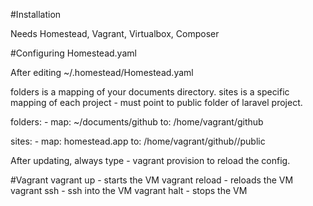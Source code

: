 #Installation

Needs Homestead, Vagrant, Virtualbox, Composer


#Configuring Homestead.yaml

After editing ~/.homestead/Homestead.yaml

folders is a mapping of your documents directory.  sites is a specific mapping of each project - must point to public folder of laravel project.

folders:
    - map: ~/documents/github
      to: /home/vagrant/github

sites:
    - map: homestead.app
      to: /home/vagrant/github/<laravel project>/public

After updating, always type - vagrant provision to reload the config.

#Vagrant
vagrant up - starts the VM
vagrant reload - reloads the VM
vagrant ssh - ssh into the VM
vagrant halt - stops the VM

